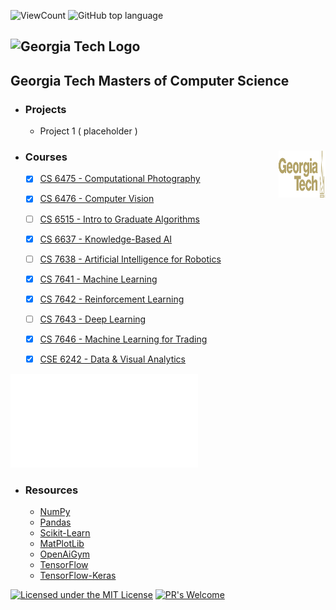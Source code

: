 ![ViewCount](https://views.whatilearened.today/views/github/Jadams29/Georgia-Tech.svg?cache=remove)
![GitHub top language](https://img.shields.io/github/languages/top/Jadams29/Georgia-Tech?style=flat)

![Georgia Tech Logo](./gt-logo.png)
------

## Georgia Tech Masters of Computer Science

- ### Projects

  - Project 1 ( placeholder )

- ### Courses <img align="right" width="75" height="75" src="https://raw.githubusercontent.com/Jadams29/Georgia-Tech/master/gt-logo.png">

  - [x] [CS 6475 - Computational Photography](https://github.com/Jadams29/Georgia-Tech/tree/master/CS%206475%20-%20Computational%20Photography)
  - [x] [CS 6476 - Computer Vision](https://github.com/Jadams29/Georgia-Tech/tree/master/CS%206476%20-%20Computer%20Vision)
  - [ ] [CS 6515 - Intro to Graduate Algorithms](https://github.com/Jadams29/Georgia-Tech/tree/master/CS%206515%20-%20Intro%20to%20Graduate%20Algorithms)
  - [x] [CS 6637 - Knowledge-Based AI](https://github.com/Jadams29/Georgia-Tech/tree/master/CS%207637%20-%20Knowledge-Based%20AI)
  - [ ] [CS 7638 - Artificial Intelligence for Robotics](https://github.com/Jadams29/Georgia-Tech/tree/master/CS%207638%20-%20Artificial%20Intelligence%20for%20Robotics)
  - [x] [CS 7641 - Machine Learning](https://github.com/Jadams29/Georgia-Tech/tree/master/CS%207641%20-%20Machine%20Learning)
  - [x] [CS 7642 - Reinforcement Learning](https://github.com/Jadams29/Georgia-Tech/tree/master/CS%207642%20-%20Reinforcement%20Learning)
  - [ ] [CS 7643 - Deep Learning](https://github.com/Jadams29/Georgia-Tech/tree/master/CS%207643%20-%20Deep%20Learning)
  - [x] [CS 7646 - Machine Learning for Trading](https://github.com/Jadams29/Georgia-Tech/tree/master/CS%207646%20-%20Machine%20Learning%20for%20Trading)
  - [x] [CSE 6242 - Data & Visual Analytics](https://github.com/Jadams29/Georgia-Tech/tree/master/CSE%206242%20-%20Data%20%26%20Visual%20Analytics)




![Course Check List](./CourseCheckList.md)

- ### Resources

  - [NumPy](https://numpy.org/doc/stable/reference/index.html)
  - [Pandas](https://pandas.pydata.org/docs/reference/index.html#api)
  - [Scikit-Learn](https://scikit-learn.org/stable/modules/classes.html)
  - [MatPlotLib](https://matplotlib.org/stable/api/index.html)
  - [OpenAiGym](https://gym.openai.com/)
  - [TensorFlow](https://www.tensorflow.org/api_docs/python/tf)
  - [TensorFlow-Keras](https://www.tensorflow.org/api_docs/python/tf/keras)

  

[![Licensed under the MIT License](https://img.shields.io/badge/License-MIT-blue.svg)](https://github.com/Microsoft/BosqueLanguage/blob/master/LICENSE.txt)
[![PR's Welcome](https://img.shields.io/badge/PRs%20-welcome-brightgreen.svg)](#contribute)

